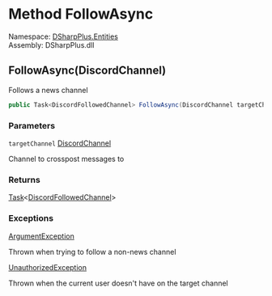 # Method FollowAsync

Namespace: [DSharpPlus.Entities](DSharpPlus.Entities.md)  
Assembly: DSharpPlus.dll

## <a id="DSharpPlus_Entities_DiscordChannel_FollowAsync_DSharpPlus_Entities_DiscordChannel_"></a>FollowAsync\(DiscordChannel\)

Follows a news channel

```csharp
public Task<DiscordFollowedChannel> FollowAsync(DiscordChannel targetChannel)
```

### Parameters

`targetChannel` [DiscordChannel](DSharpPlus.Entities.DiscordChannel.md)

Channel to crosspost messages to

### Returns

[Task](https://learn.microsoft.com/dotnet/api/system.threading.tasks.task\-1)<[DiscordFollowedChannel](DSharpPlus.Entities.DiscordFollowedChannel.md)\>

### Exceptions

[ArgumentException](https://learn.microsoft.com/dotnet/api/system.argumentexception)

Thrown when trying to follow a non-news channel

[UnauthorizedException](DSharpPlus.Exceptions.UnauthorizedException.md)

Thrown when the current user doesn't have <xref href="DSharpPlus.Permissions.ManageWebhooks" data-throw-if-not-resolved="false"></xref> on the target channel

